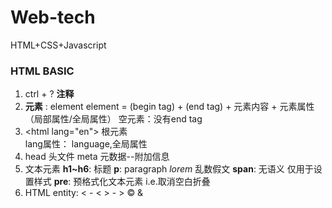 # Web-tech
HTML+CSS+Javascript  

### HTML BASIC
1. ctrl + ? **注释**
2. **元素** : element
    element = (begin tag) + (end tag) + 元素内容 + 元素属性（局部属性/全局属性）
空元素：没有end tag
3. &lt;html lang="en"&gt;
    根元素  
    lang属性： language,全局属性
4. head 头文件
    meta 元数据--附加信息
5. 文本元素
    **h1~h6**: 标题
    **p**: paragraph
    *lorem* 乱数假文
    **span**: 无语义 仅用于设置样式
    **pre**: 预格式化文本元素
        i.e.取消空白折叠
6. HTML entity:
    &lt; - <
    &gt; - >
    &copy;
    &amp;
